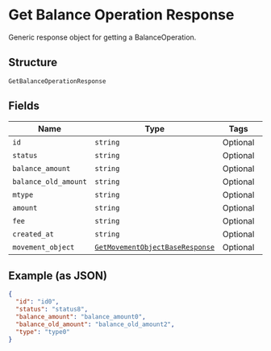 
# Get Balance Operation Response

Generic response object for getting a BalanceOperation.

## Structure

`GetBalanceOperationResponse`

## Fields

| Name | Type | Tags | Description |
|  --- | --- | --- | --- |
| `id` | `string` | Optional | - |
| `status` | `string` | Optional | - |
| `balance_amount` | `string` | Optional | - |
| `balance_old_amount` | `string` | Optional | - |
| `mtype` | `string` | Optional | - |
| `amount` | `string` | Optional | - |
| `fee` | `string` | Optional | - |
| `created_at` | `string` | Optional | - |
| `movement_object` | [`GetMovementObjectBaseResponse`](../../doc/models/get-movement-object-base-response.md) | Optional | - |

## Example (as JSON)

```json
{
  "id": "id0",
  "status": "status8",
  "balance_amount": "balance_amount0",
  "balance_old_amount": "balance_old_amount2",
  "type": "type0"
}
```

